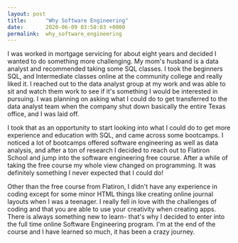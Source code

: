```yaml
---
layout: post
title:      "Why Software Engineering"
date:       2020-06-09 03:58:03 +0000
permalink:  why_software_engineering
---
```



I was worked in mortgage servicing for about eight years and decided I wanted to do something more challenging. My mom's husband is a data analyst and recommended taking some SQL classes. I took the beginners SQL, and Intermediate classes online at the community college and really liked it. I reached out to the data analyst group at my work and was able to sit and watch them work to see if it's something I would be interested in pursuing. I was planning on asking what I could do to get transferred to the data analyst team when the company shut down basically the entire Texas office, and I was laid off.

I took that as an opportunity to start looking into what I could do to get more experience and education with SQL, and came across some bootcamps. I noticed a lot of bootcamps offered software engineering as well as data analysis, and after a ton of research I decided to reach out to Flatiron School and jump into the software engineering free course. After a while of taking the free course my whole view changed on programming. It was definitely something I never expected that I could do! 

Other than the free course from Flatiron, I didn't have any experience in coding except for some minor HTML things like creating online journal layouts when I was a teenager. I really fell in love with the challenges of coding and that you are able to use your creativity when creating apps. There is always something new to learn- that's why I decided to enter into the full time online Software Engineering program. I'm at the end of the course and I have learned so much, it has been a crazy journey.



